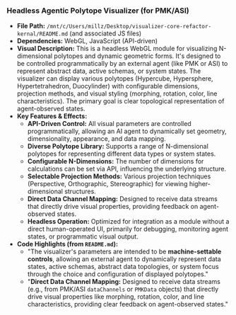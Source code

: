 
### Headless Agentic Polytope Visualizer (for PMK/ASI)

*   **File Path:** `/mnt/c/Users/millz/Desktop/visualizer-core-refactor-kernal/README.md` (and associated JS files)
*   **Dependencies:** WebGL, JavaScript (API-driven)
*   **Visual Description:** This is a headless WebGL module for visualizing N-dimensional polytopes and dynamic geometric forms. It's designed to be controlled programmatically by an external agent (like PMK or ASI) to represent abstract data, active schemas, or system states. The visualizer can display various polytopes (Hypercube, Hypersphere, Hypertetrahedron, Duocylinder) with configurable dimensions, projection methods, and visual styling (morphing, rotation, color, line characteristics). The primary goal is clear topological representation of agent-observed states.
*   **Key Features & Effects:**
    *   **API-Driven Control:** All visual parameters are controlled programmatically, allowing an AI agent to dynamically set geometry, dimensionality, appearance, and data mapping.
    *   **Diverse Polytope Library:** Supports a range of N-dimensional polytopes for representing different data types or system states.
    *   **Configurable N-Dimensions:** The number of dimensions for calculations can be set via API, influencing the underlying structure.
    *   **Selectable Projection Methods:** Various projection techniques (Perspective, Orthographic, Stereographic) for viewing higher-dimensional structures.
    *   **Direct Data Channel Mapping:** Designed to receive data streams that directly drive visual properties, providing feedback on agent-observed states.
    *   **Headless Operation:** Optimized for integration as a module without a direct human-operated UI, primarily for debugging, monitoring agent states, or programmatic visual output.
*   **Code Highlights (from `README.md`):**
    *   "The visualizer's parameters are intended to be **machine-settable controls**, allowing an external agent to dynamically represent data states, active schemas, abstract data topologies, or system focus through the choice and configuration of displayed polytopes."
    *   "**Direct Data Channel Mapping:** Designed to receive data streams (e.g., from PMK/ASI `dataChannels` or `PMKData` objects) that directly drive visual properties like morphing, rotation, color, and line characteristics, providing clear feedback on agent-observed states."
